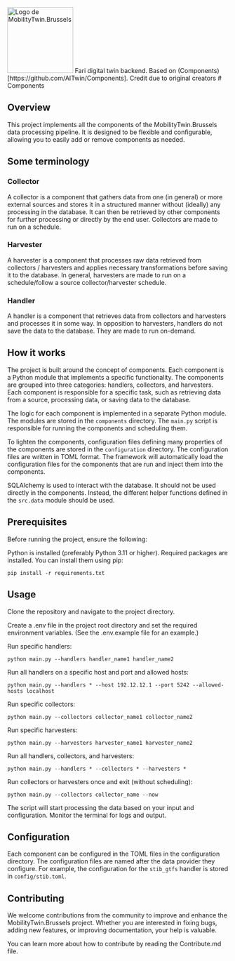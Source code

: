 <img src="https://avatars.githubusercontent.com/u/125973400?s=150&v=4" alt="Logo de MobilityTwin.Brussels" height=150>
Fari digital twin backend. Based on (Components)[https://github.com/AITwin/Components]. Credit due to original creators
# Components

## Overview

This project implements all the components of the MobilityTwin.Brussels
data processing pipeline. It is designed to be flexible and configurable,
allowing you to easily add or remove components as needed.

## Some terminology

### Collector

A collector is a component that gathers data from one (in general) or more
external sources and stores it in a structured manner without (ideally) any processing
in the database. It can then be retrieved by other components for further processing or
directly by the end user. Collectors are made to run on a schedule.

### Harvester

A harvester is a component that processes raw data retrieved from collectors / harvesters
and applies necessary transformations before saving it to the database. In general,
harvesters are made to run on a schedule/follow a source collector/harvester schedule.

### Handler

A handler is a component that retrieves data from collectors and harvesters
and processes it in some way. In opposition to harvesters, handlers do
not save the data to the database. They are made to run on-demand.

## How it works

The project is built around the concept of components. Each component is a Python module that implements a specific
functionality. The components are grouped into three categories: handlers, collectors, and harvesters. Each component is
responsible for a specific task, such as retrieving data from a source, processing data, or saving data to the database.

The logic for each component is implemented in a separate Python module. The modules are stored in the `components`
directory. The `main.py` script is responsible for running the components and scheduling them.

To lighten the components, configuration files defining many properties of the components are stored in
the `configuration` directory. The configuration files are written in TOML format. The framework
will automatically load the configuration files for the components that are run and inject them into the components.

SQLAlchemy is used to interact with the database. It should not be used directly in the components. Instead, the
different helper functions defined in the `src.data` module should be used.

## Prerequisites

Before running the project, ensure the following:

Python is installed (preferably Python 3.11 or higher).
Required packages are installed. You can install them using pip:

`pip install -r requirements.txt`

## Usage

Clone the repository and navigate to the project directory.

Create a .env file in the project root directory and set the required environment variables. (See the .env.example file
for an example.)

Run specific handlers:

`python main.py --handlers handler_name1 handler_name2`

Run all handlers on a specific host and port and allowed hosts:

`python main.py --handlers * --host 192.12.12.1 --port 5242 --allowed-hosts localhost`

Run specific collectors:

`python main.py --collectors collector_name1 collector_name2`

Run specific harvesters:

`python main.py --harvesters harvester_name1 harvester_name2`

Run all handlers, collectors, and harvesters:

`python main.py --handlers * --collectors * --harvesters *`

Run collectors or harvesters once and exit (without scheduling):

`python main.py --collectors collector_name --now`

The script will start processing the data based on your input and configuration. Monitor the terminal for logs and
output.

## Configuration

Each component can be configured in the TOML files in the configuration directory. The configuration files are named
after the data provider they configure. For example, the configuration for the `stib_gtfs` handler is stored in
`config/stib.toml`.

## Contributing

We welcome contributions from the community to improve and enhance the MobilityTwin.Brussels project. Whether you are interested in fixing bugs, adding new features, or improving documentation, your help is valuable. 

You can learn more about how to contribute by reading the Contribute.md file.
